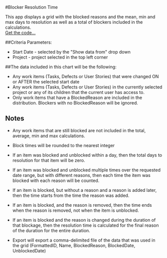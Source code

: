 #Blocker Resolution Time

This app displays a grid with the blocked reasons and the mean, min and max
days to resolution as well as a total of blockers included in the calculations.  
[Get the code...](https://raw.githubusercontent.com/RallyTechServices/blocker-apps/master/blocker-resolution-time-grid/deploy/App.txt)

##Criteria Parameters:

 * Start Date - selected by the "Show data from" drop down 
 * Project    - project selected in the top left corner  

##The data included in this chart will be the following:  

 * Any work items (Tasks, Defects or User Stories) that were changed 
   ON or AFTER the selected start date
 * Any work items (Tasks, Defects or User Stories) in the currently selected 
   project or any of its children that the current user has access to.
 * Only work items that have a BlockedReason are included in the distribution.
   Blockers with no BlockedReason will be ignored.  

## Notes
 * Any work items that are still blocked are not included in the total, average, min and max calculations.
 
 * Block times will be rounded to the nearest integer
 
 * If an item was blocked and unblocked within a day, then the total days to resolution for that 
   item will be zero.  
 
 * If an item was blocked and unblocked 
   multiple times over the requested date range, but with different reasons, then each time the item
   was blocked with each reason will be counted.  
 
 * If an item is blocked, but without a reason and a reason is added later, then the time starts from the time the reason was added. 
  
 * If an item is blocked, and the reason is removed, then the time ends when the reason is removed, not when the item is unblocked.  

 * If an item is blocked and the reason is changed during the duration of that blockage, then the resolution time is calculated
   for the final reason of the duration for the entire duration.
   
 * Export will export a comma-delimited file of the data that was used in the grid (FormattedID, Name, BlockedReason, BlockedDate, UnblockedDate)  
